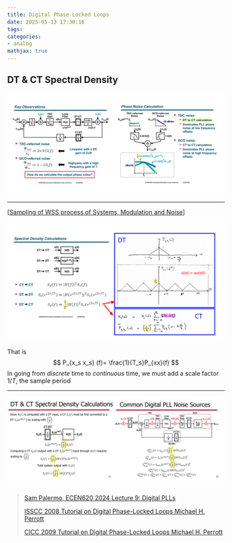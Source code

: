```yaml
---
title: Digital Phase-Locked Loops
date: 2025-05-13 17:30:16
tags:
categories:
- analog
mathjax: true
---
```



## DT & CT Spectral Density

![image-20250512230604969](dpll/image-20250512230604969.png)

---

[[Sampling of WSS process of Systems, Modulation and Noise](https://raytroop.github.io/2024/05/25/comm/#sampling-of-wss-process)]

![image-20250512233058520](dpll/image-20250512233058520.png)

That is
$$
P_{x_s x_s} (f)= \frac{1}{T_s}P_{xx}(f)
$$
In going from *discrete* time to *continuous* time,  we must add a scale factor $1/T$, the sample period



---

![image-20250513211531981](dpll/image-20250513211531981.png)





> [Sam Palermo, ECEN620 2024 Lecture 9: Digital PLLs](https://people.engr.tamu.edu/spalermo/ecen620/lecture09_ee620_digital_PLLs.pdf)
>
> [ISSCC 2008 Tutorial on Digital Phase-Locked Loops Michael H. Perrott](https://www.nishanchettri.com/isscc-slides/2008%20ISSCC/Tutorials/T05_Pres.pdf)
>
> [CICC 2009 Tutorial on Digital Phase-Locked Loops Michael H. Perrott](https://www.cppsim.com/PLL_Lectures/digital_pll_cicc_tutorial_perrott.pdf)